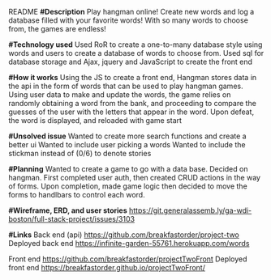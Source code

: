 README
**#Description**
Play hangman online! Create new words and log a database filled with your
favorite words! With so many words to choose from, the games are endless!

**#Technology used**
Used RoR to create a one-to-many database style using words and users to create a
database of words to choose from. Used sql for database storage and Ajax, jquery
and JavaScript to create the front end

**#How it works**
Using the JS to create a front end, Hangman stores data in the api in the form
of words that can be used to play hangman games. Using user data to make and
update the words, the game relies on randomly obtaining a word from the bank,
and proceeding to compare the guesses of the user with the letters that appear
in the word. Upon defeat, the word is displayed, and reloaded with game start

**#Unsolved issue**
Wanted to create more search functions and create a better ui
Wanted to include user picking a words
Wanted to include the stickman instead of (0/6) to denote stories

**#Planning**
Wanted to create a game to go with a data base. Decided on hangman. First completed
user auth, then created CRUD actions in the way of forms. Upon completion, made
game logic then decided to move the forms to handlbars to control each word.

**#Wireframe, ERD, and user stories**
https://git.generalassemb.ly/ga-wdi-boston/full-stack-project/issues/3103

**#Links**
Back end (api)
https://github.com/breakfastorder/project-two
Deployed back end
https://infinite-garden-55761.herokuapp.com/words


Front end
https://github.com/breakfastorder/projectTwoFront
Deployed front end
https://breakfastorder.github.io/projectTwoFront/
